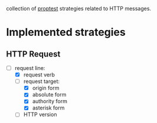 collection of [proptest](https://docs.rs/proptest/latest/proptest/) strategies related to HTTP messages.

# Implemented strategies
## HTTP Request
* [ ] request line:
  * [X] request verb
  * [ ] request target:
    * [X] origin form
    * [X] absolute form
    * [X] authority form
    * [X] asterisk form
  * [ ] HTTP version
